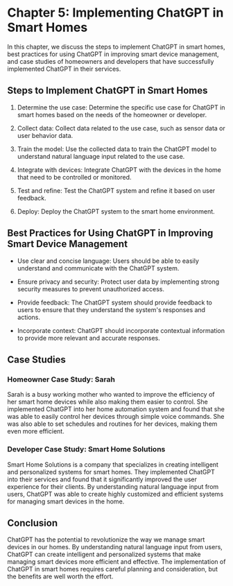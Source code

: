 Chapter 5: Implementing ChatGPT in Smart Homes
==============================================

In this chapter, we discuss the steps to implement ChatGPT in smart homes, best practices for using ChatGPT in improving smart device management, and case studies of homeowners and developers that have successfully implemented ChatGPT in their services.

Steps to Implement ChatGPT in Smart Homes
-----------------------------------------

1. Determine the use case: Determine the specific use case for ChatGPT in smart homes based on the needs of the homeowner or developer.

2. Collect data: Collect data related to the use case, such as sensor data or user behavior data.

3. Train the model: Use the collected data to train the ChatGPT model to understand natural language input related to the use case.

4. Integrate with devices: Integrate ChatGPT with the devices in the home that need to be controlled or monitored.

5. Test and refine: Test the ChatGPT system and refine it based on user feedback.

6. Deploy: Deploy the ChatGPT system to the smart home environment.

Best Practices for Using ChatGPT in Improving Smart Device Management
---------------------------------------------------------------------

* Use clear and concise language: Users should be able to easily understand and communicate with the ChatGPT system.

* Ensure privacy and security: Protect user data by implementing strong security measures to prevent unauthorized access.

* Provide feedback: The ChatGPT system should provide feedback to users to ensure that they understand the system's responses and actions.

* Incorporate context: ChatGPT should incorporate contextual information to provide more relevant and accurate responses.

Case Studies
------------

### Homeowner Case Study: Sarah

Sarah is a busy working mother who wanted to improve the efficiency of her smart home devices while also making them easier to control. She implemented ChatGPT into her home automation system and found that she was able to easily control her devices through simple voice commands. She was also able to set schedules and routines for her devices, making them even more efficient.

### Developer Case Study: Smart Home Solutions

Smart Home Solutions is a company that specializes in creating intelligent and personalized systems for smart homes. They implemented ChatGPT into their services and found that it significantly improved the user experience for their clients. By understanding natural language input from users, ChatGPT was able to create highly customized and efficient systems for managing smart devices in the home.

Conclusion
----------

ChatGPT has the potential to revolutionize the way we manage smart devices in our homes. By understanding natural language input from users, ChatGPT can create intelligent and personalized systems that make managing smart devices more efficient and effective. The implementation of ChatGPT in smart homes requires careful planning and consideration, but the benefits are well worth the effort.
